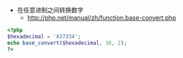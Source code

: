 * 在任意进制之间转换数字
    * http://php.net/manual/zh/function.base-convert.php
```php
<?php
$hexadecimal = 'A37334';
echo base_convert($hexadecimal, 16, 2);
?>
```    